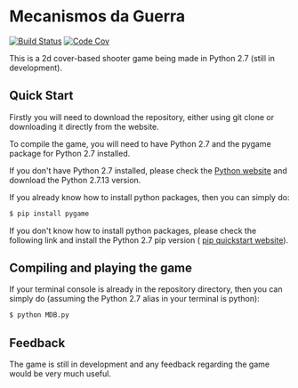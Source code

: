 # Mecanismos da Guerra 

[![Build Status](https://travis-ci.org/gustavo-castro/MDB.svg?branch=master)](https://travis-ci.org/gustavo-castro/MDB)
[![Code Cov](https://codecov.io/gh/gustavo-castro/MDB/branch/master/graph/badge.svg)](https://codecov.io/gh/gustavo-castro/MDB)

This is a 2d cover-based shooter game being made in Python 2.7 (still in development).

## Quick Start

Firstly you will need to download the repository, either using git clone or downloading it directly from the website.

To compile the game, you will need to have Python 2.7 and the pygame package for Python 2.7 installed.

If you don't have Python 2.7 installed, please check the [Python website](https://www.python.org/) and download the Python 2.7.13 version.

If you already know how to install python packages, then you can simply do:

```bash
$ pip install pygame
```

If you don't know how to install python packages, please check the following link and install the Python 2.7 pip version (
[pip quickstart website](https://pip.pypa.io/en/stable/quickstart/)).

## Compiling and playing the game

If your terminal console is already in the repository directory, then you can simply do (assuming the Python 2.7 alias in your terminal is python):

```bash
$ python MDB.py
```

## Feedback

The game is still in development and any feedback regarding the game would be very much useful.